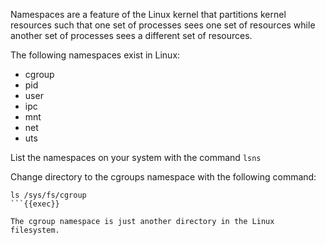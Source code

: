Namespaces are a feature of the Linux kernel that partitions kernel resources such that one set of processes sees one set of resources while another set of processes sees a different set of resources.

The following namespaces exist in Linux:
- cgroup
- pid
- user
- ipc
- mnt
- net
- uts

List the namespaces on your system with the command `lsns`

Change directory to the cgroups namespace with the following command:
```
ls /sys/fs/cgroup
```{{exec}}

The cgroup namespace is just another directory in the Linux filesystem.